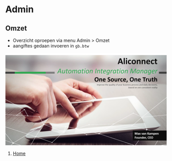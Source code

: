 # Admin

## Omzet

- Overzicht oproepen via menu Admin > Omzet
- aangiftes gedaan invoeren in `gb.btw`

![Test](/assets/img/AIM.png)

1. [Home](Home.md)
